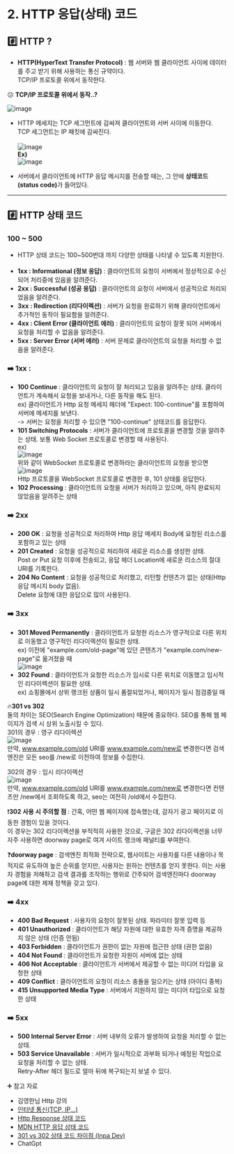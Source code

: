 # 2. HTTP 응답(상태) 코드

## :hash: HTTP ? 
- **HTTP(HyperText Transfer Protocol)** : 웹 서버와 웹 클라이언트 사이에 데이터를 주고 받기 위해 사용하는 통신 규약이다. <br>
TCP/IP 프로토콜 위에서 동작한다.

:confused: **TCP/IP 프로토콜 위에서 동작..?**

![image](https://github.com/kksshh0612/cs_study/assets/81570533/57b2b34e-77ad-4681-b671-2e44b68d13aa)
- HTTP 메세지는 TCP 세그먼트에 감싸져 클라이언트와 서버 사이에 이동한다. TCP 세그먼트는 IP 패킷에 감싸진다. <br><br>
![image](https://github.com/kksshh0612/cs_study/assets/81570533/4c7d7052-7c08-4095-85ed-bae7d15f7af8) <br>
**Ex)** <br>
![image](https://github.com/kksshh0612/cs_study/assets/81570533/238415b1-0b6b-4fe1-be7d-ea96651f43fc)

- 서버에서 클라이언트에 HTTP 응답 메시지를 전송할 때는, 그 안에 <b>상태코드(status code)</b>가 들어있다.
<hr>

## :hash: HTTP 상태 코드 

### 100 ~ 500 
- HTTP 상태 코드는 100~500번대 까지 다양한 상태를 나타낼 수 있도록 지원한다. <br><br>
- **1xx : Informational (정보 응답)** : 클라이언트의 요청이 서버에서 정상적으로 수신되어 처리중에 있음을 알려준다.<br>
- **2xx : Successful (성공 응답)** : 클라이언트의 요청이 서버에서 성공적으로 처리되었음을 알려준다.<br>
- **3xx : Redirection (리다이렉션)** : 서버가 요청을 완료하기 위해 클라이언트에서 추가적인 동작이 필요함을 알려준다.<br>
- **4xx : Client Error (클라이언트 에러)** : 클라이언트의 요청이 잘못 되어 서버에서 요청을 처리할 수 없음을 알려준다.<br>
- **5xx : Server Error (서버 에러)** : 서버 문제로 클라이언트의 요청을 처리할 수 없음을 알려준다.<br>

### :arrow_right: 1xx : 
- **100 Continue** : 클라이언트의 요청이 잘 처리되고 있음을 알려주는 상태. 클라이언트가 계속해서 요청을 보내거나, 다른 동작을 해도 된다.<br>
  ex) 클라이언트가 Http 요청 메세지 헤더에 "Expect: 100-continue"를 포함하여 서버에 메세지를 보낸다.<br>
      -> 서버는 요청을 처리할 수 있으면 "100-continue" 상태코드를 응답한다. 
- **101 Switching Protocols** : 서버가 클라이언트에 프로토콜을 변경할 것을 알려주는 상태. 보통 Web Socket 프로토콜로 변경할 때 사용된다.<br>
ex) <br>
![image](https://github.com/kksshh0612/cs_study/assets/81570533/380a4ac8-0264-4a06-b8b4-5539cb9ec3a3) <br>
위와 같이 WebSocket 프로토콜로 변경하라는 클라이언트의 요청을 받으면 <br>
![image](https://github.com/kksshh0612/cs_study/assets/81570533/ed5d94e6-8266-4132-baf4-bfa08f0d30c0) <br>
Http 프로토콜을 WebSocket 프로토콜로 변경한 후, 101 상태를 응답한다.<br>
- **102 Processing** : 클라이언트의 요청을 서버가 처리하고 있으며, 아직 완료되지 않았음을 알려주는 상태
  
### :arrow_right: 2xx
- **200 OK** : 요청을 성공적으로 처리하여 Http 응답 메세지 Body에 요청된 리소스를 포함하고 있는 상태
- **201 Created** : 요청을 성공적으로 처리하여 새로운 리소스를 생성한 상태. <br>
Post or Put 요청 이후에 전송되고, 응답 헤더 Location에 새로운 리소스의 절대 URI를 기록한다. 
- **204 No Content** : 요청을 성공적으로 처리했고, 리턴할 컨텐츠가 없는 상태(Http 응답 메시지 body 없음). <br>
Delete 요청에 대한 응답으로 많이 사용된다.

### :arrow_right: 3xx
- **301 Moved Permanently** : 클라이언트가 요청한 리소스가 영구적으로 다른 위치로 이동했고 영구적인 리다이렉션이 필요한 상태. <br>
ex) 이전에 "example.com/old-page"에 있던 콘텐츠가 "example.com/new-page"로 옮겨졌을 때<br>
![image](https://github.com/kksshh0612/cs_study/assets/81570533/ed136cc7-cdc9-49ac-8a63-fe8e5300482f)
- **302 Found** : 클라이언트가 요청한 리소스가 임시로 다른 위치로 이동했고 임시적인 리다이렉션이 필요한 상태. <br>
ex) 쇼핑몰에서 상위 랭크된 상품이 일시 품절되었거나, 페이지가 일시 점검중일 때 <br>

:fire:**301 vs 302** <br>
둘의 차이는 SEO(Search Engine Optimization) 때문에 중요하다. SEO를 통해 웹 페이지가 검색 시 상위 노출시킬 수 있다.<br>
301의 경우 : 영구 리다이렉션<br>
![image](https://github.com/kksshh0612/cs_study/assets/81570533/fd8f1e9d-b769-4e34-8758-1fcad87ce5fb) <br>
만약, www.example.com/old URI를 www.example.com/new로 변경한다면 검색엔진은 모든 seo를 /new로 이전하여 정보를 수집한다. 

302의 경우 : 임시 리다이렉션<br>
![image](https://github.com/kksshh0612/cs_study/assets/81570533/1f66b692-b77d-4f8e-9b9c-ef41c436564c) <br>
만약, www.example.com/old URI를 www.example.com/new로 변경한다면 컨텐츠만 /new에서 조회하도록 하고, seo는 여전히 /old에서 수집한다. 

:exclamation:**302 사용 시 주의할 점** : 간혹, 어떤 웹 페이지에 접속했는데, 감자기 광고 페이지로 이동한 경험이 있을 것이다. <br>
이 경우는 302 리다이렉션을 부적적히 사용한 것으로, 구글은 302 리다이렉션을 너무 자주 사용하면 doorway page로 여겨 사이트 랭크에 패널티를 부여한다. 

:question:**doorway page** : 검색엔진 최적화 전략으로, 웹사이트는 사용자를 다른 내용이나 목적지로 유도하여 높은 순위를 얻지만, 사용자는 원하는 컨텐츠를 얻지 못한다. 
이는 사용자 경험을 저해하고 검색 결과를 조작하는 행위로 간주되어 검색엔진마다 doorway page에 대한 제재 정책을 갖고 있다. 

### :arrow_right: 4xx
- **400 Bad Request** : 사용자의 요청이 잘못된 상태. 파라미터 잘못 입력 등
- **401 Unauthorized** : 클라이언트가 해당 자원에 대한 유효한 자격 증명을 제공하지 않은 상태 (인증 안됨)
- **403 Forbidden** : 클라이언트가 권한이 없는 자원에 접근한 상태 (권한 없음)
- **404 Not Found** : 클라이언트가 요청한 자원이 서버에 없는 상태
- **406 Not Acceptable** : 클라이언트가 서버에서 제공할 수 없는 미디어 타입을 요청한 상태
- **409 Conflict** : 클라이언트의 요청이 리소스 충돌을 일으키는 상태 (아이디 중복)
- **415 Unsupported Media Type** : 서버에서 지원하지 않는 미디어 타입으로 요청한 상태

### :arrow_right: 5xx
- **500 Internal Server Error** : 서버 내부의 오류가 발생하여 요청을 처리할 수 없는 상태.
- **503 Service Unavailable** : 서버가 일시적으로 과부화 되거나 예정된 작업으로 요청을 처리할 수 없는 상태. <br>
Retry-After 헤더 필드로 얼마 뒤에 복구되는지 보낼 수 있다.

:heavy_plus_sign: 참고 자료 
- 김영한님 Http 강의 
- <a href="https://velog.io/@kksshh0612/%EC%9D%B8%ED%84%B0%EB%84%B7-%ED%86%B5%EC%8B%A0IP-TCP-UDP-PORT-DNS">인터넷 통신(TCP, IP,..)</a>
- <a href="https://velog.io/@kksshh0612/HTTP-Response-%EC%83%81%ED%83%9C%EC%BD%94%EB%93%9C">Http Response 상태 코드 </a>
- <a href="https://developer.mozilla.org/en-US/docs/Web/HTTP/Status#information_responses">MDN HTTP 응답 상태 코드</a>
-  <a href="https://inpa.tistory.com/entry/HTTP-%F0%9F%8C%90-301-vs-302-%EC%83%81%ED%83%9C-%EC%BD%94%EB%93%9C-%EC%B0%A8%EC%9D%B4%EC%A0%90-%F0%9F%92%AF-%EC%99%84%EB%B2%BD-%EC%A0%95%EB%A6%AC">301 vs 302 상태 코드 차이점 (Inpa Dev)</a>
- ChatGpt 
